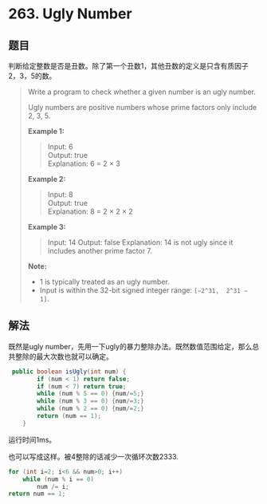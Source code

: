 # 263. Ugly Number

## 题目

判断给定整数是否是丑数。除了第一个丑数1，其他丑数的定义是只含有质因子2，3，5的数。

>Write a program to check whether a given number is an ugly number.
>
>Ugly numbers are positive numbers whose prime factors only include 2, 3, 5.
>
>**Example 1:**
>
>>Input: 6  
>>Output: true  
>>Explanation: 6 = 2 × 3
>
>**Example 2:**
>
>>Input: 8  
>>Output: true  
>>Explanation: 8 = 2 × 2 × 2
>
>**Example 3:**
>
>>Input: 14
>>Output: false
>>Explanation: 14 is not ugly since it includes another prime factor 7.
>
>**Note:**
>
>- 1 is typically treated as an ugly number.
>- Input is within the 32-bit signed integer range: `[−2^31,  2^31 − 1]`.

## 解法

既然是ugly number，先用一下ugly的暴力整除办法。既然数值范围给定，那么总共整除的最大次数也就可以确定。

```java
 public boolean isUgly(int num) {
        if (num < 1) return false;
        if (num < 7) return true;
        while (num % 5 == 0) {num/=5;}
        while (num % 3 == 0) {num/=3;}
        while (num % 2 == 0) {num/=2;}
        return (num == 1);
    }
```

运行时间1ms。

也可以写成这样。被4整除的话减少一次循环次数2333.

```java
for (int i=2; i<6 && num>0; i++)
    while (num % i == 0)
        num /= i;
return num == 1;
```
